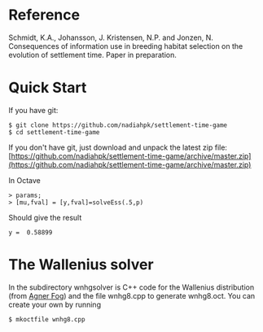# Reference

Schmidt, K.A., Johansson, J. Kristensen, N.P. and Jonzen, N.  Consequences of information use in breeding habitat selection on the evolution of settlement time. Paper in preparation.


# Quick Start

If you have git:

    $ git clone https://github.com/nadiahpk/settlement-time-game
    $ cd settlement-time-game

If you don't have git, just download and unpack the latest zip file:
[https://github.com/nadiahpk/settlement-time-game/archive/master.zip](https://github.com/nadiahpk/settlement-time-game/archive/master.zip)

In Octave

    > params;
    > [mu,fval] = [y,fval]=solveEss(.5,p)

Should give the result

    y =  0.58899


# The Wallenius solver

In the subdirectory wnhgsolver is C++ code for the Wallenius
distribution (from [Agner Fog](http://www.anger.org)) and the file
wnhg8.cpp to generate wnhg8.oct. You can create your own by running

    $ mkoctfile wnhg8.cpp


